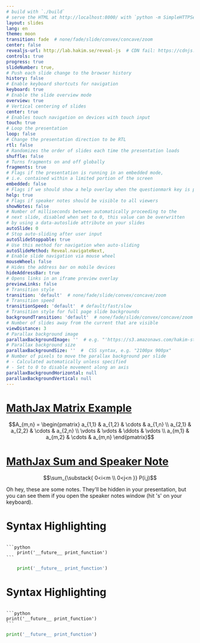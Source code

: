 ```yaml
---
# build with `./build`
# serve the HTML at http://localhost:8000/ with `python -m SimpleHTTPServer`
layout: slides
lang: en
theme: moon
transition: fade  # none/fade/slide/convex/concave/zoom
center: false
revealjs-url: http://lab.hakim.se/reveal-js  # CDN fail: https://cdnjs.cloudflare.com/ajax/libs/reveal.js/3.3.0/js/reveal.min.js
controls: true
progress: true
slideNumber: true,
# Push each slide change to the browser history
history: false
# Enable keyboard shortcuts for navigation
keyboard: true
# Enable the slide overview mode
overview: true
# Vertical centering of slides
center: true
# Enables touch navigation on devices with touch input
touch: true
# Loop the presentation
loop: false
# Change the presentation direction to be RTL
rtl: false
# Randomizes the order of slides each time the presentation loads
shuffle: false
# Turns fragments on and off globally
fragments: true
# Flags if the presentation is running in an embedded mode,
# i.e. contained within a limited portion of the screen
embedded: false
# Flags if we should show a help overlay when the questionmark key is pressed
help: true
# Flags if speaker notes should be visible to all viewers
showNotes: false
# Number of milliseconds between automatically proceeding to the
# next slide, disabled when set to 0, this value can be overwritten
# by using a data-autoslide attribute on your slides
autoSlide: 0
# Stop auto-sliding after user input
autoSlideStoppable: true
# Use this method for navigation when auto-sliding
autoSlideMethod: Reveal.navigateNext,
# Enable slide navigation via mouse wheel
mouseWheel: false
# Hides the address bar on mobile devices
hideAddressBar: true
# Opens links in an iframe preview overlay
previewLinks: false
# Transition style
transition: 'default'  # none/fade/slide/convex/concave/zoom
# Transition speed
transitionSpeed: 'default'  # default/fast/slow
# Transition style for full page slide backgrounds
backgroundTransition: 'default'  # none/fade/slide/convex/concave/zoom
# Number of slides away from the current that are visible
viewDistance: 3
# Parallax background image
parallaxBackgroundImage: ''  # e.g. "'https://s3.amazonaws.com/hakim-static/reveal-js/reveal-parallax-1.jpg'"
# Parallax background size
parallaxBackgroundSize: ''  #  CSS syntax, e.g. "2100px 900px"
# Number of pixels to move the parallax background per slide
# - Calculated automatically unless specified
# - Set to 0 to disable movement along an axis
parallaxBackgroundHorizontal: null
parallaxBackgroundVertical: null
---
```


# [MathJax Matrix Example](https://en.wikibooks.org/wiki/LaTeX/Mathematics)

$$A_{m,n} = 
 \begin{pmatrix}
  a_{1,1} & a_{1,2} & \cdots & a_{1,n} \\
  a_{2,1} & a_{2,2} & \cdots & a_{2,n} \\
  \vdots  & \vdots  & \ddots & \vdots  \\
  a_{m,1} & a_{m,2} & \cdots & a_{m,n} 
 \end{pmatrix}$$


# [MathJax Sum and Speaker Note](https://github.com/hakimel/reveal.js/blob/dev/README.md#slide-transitions)

$$\sum_{\substack{
   0<i<m \\
   0<j<n
  }} 
 P(i,j)$$

<aside class="notes">
    Oh hey, these are some notes. They'll be hidden in your presentation, but you can see them if you open the speaker notes window (hit 's' on your keyboard).
</aside>


# Syntax Highlighting

<pre><code>
```python
    print('__future__ print_function')
```
</code></pre>

```python
    print('__future__ print_function')
```


# Syntax Highlighting

<pre><code>
```python
print('__future__ print_function')
```
</code></pre>


```python
print('__future__ print_function')
```


